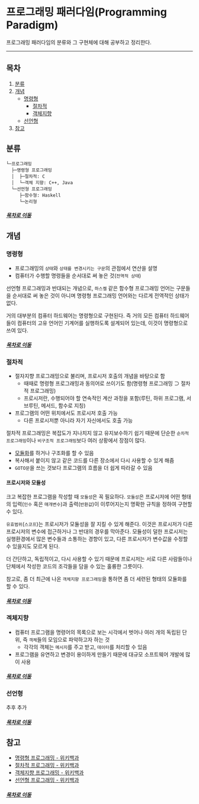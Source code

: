 프로그래밍 패러다임(Programming Paradigm)
=====
프로그래밍 패러다임의 분류와 그 구현체에 대해 공부하고 정리한다.
- - -
## 목차
1. [분류](#분류)
2. [개념](#개념)
	* [명령형](#명령형)
		* [절차적](#절차적)
		* [객체지향](#객체지향)
	* [선언형](#선언형)
3. [참고](#참고)

## 분류
```
└─프로그래밍
  ├─명령형 프로그래밍
  │  ├─절차적: C
  │  └─객체 지향: C++, Java
  └─선언형 프로그래밍
     ├─함수형: Haskell
     └─논리형
```

##### [목차로 이동](#목차)

## 개념
### 명령형
* 프로그래밍의 `상태`와 `상태를 변경시키는 구문`의 관점에서 연산을 설명
* 컴퓨터가 수행할 명령들을 순서대로 써 놓은 것(`전역적 상태`)

선언형 프로그래밍과 반대되는 개념으로, `하스켈` 같은 함수형 프로그래밍 언어는 구문들을 순서대로 써 놓은 것이 아니며 명령형 프로그래밍 언어와는 다르게 전역적인 상태가 없다.

거의 대부분의 컴퓨터 하드웨어는 명령형으로 구현된다. 즉 거의 모든 컴퓨터 하드웨어들이 컴퓨터의 고유 언어인 기계어를 실행하도록 설계되어 있는데, 이것이 명령형으로 쓰여 있다.

##### [목차로 이동](#목차)

### 절차적
* 절자지향 프로그래밍으로 불리며, 프로시저 호출의 개념을 바탕으로 함
	* 때때로 명령형 프로그래밍과 동의어로 쓰이기도 함(명령형 프로그래밍 ⊃ 절차적 프로그래밍)
	* 프로시저란, 수행되어야 할 연속적인 계산 과정을 포함(루틴, 하위 프로그램, 서브루틴, 메서드, 함수로 지칭)
* 프로그램의 어떤 위치에서도 프로시저 호출 가능
	* 다른 프로시저뿐 아니라 자기 자신에서도 호출 가능

절차적 프로그래밍은 복잡도가 지나치지 않고 유지보수하기 쉽기 때문에 단순한 `순차적 프로그래밍`이나 `비구조적 프로그래밍`보다 여러 상황에서 장점이 많다.

* [모듈화](#프로시저와-모듈성)를 하거나 구조화를 할 수 있음
* 복사해서 붙이지 않고 같은 코드를 다른 장소에서 다시 사용할 수 있게 해줌
* `GOTO문`을 쓰는 것보다 프로그램의 흐름을 더 쉽게 따라갈 수 있음

#### 프로시저와 모듈성
크고 복잡한 프로그램을 작성할 때 `모듈성`은 꼭 필요하다. `모듈성`은 프로시저에 어떤 형태의 입력(`인수` 혹은 `매개변수`)과 출력(`반환값`)이 이루어지는지 명확한 규칙을 정하여 구현할 수 있다.

`유효범위`(`스코프`)는 프로시저가 모듈성을 잘 지킬 수 있게 해준다. 이것은 프로시저가 다른 프로시저의 변수에 접근하거나 그 반대의 경우를 막아준다. 모듈성이 덜한 프로시저는 실행환경에서 많은 변수들과 소통하는 경향이 있고, 다른 프로시저가 변수값을 수정할 수 있을지도 모르게 된다.

더 간단하고, 독립적이고, 다시 사용할 수 있기 때문에 프로시저는 서로 다른 사람들이나 단체에서 작성한 코드의 조각들을 담을 수 있는 훌륭한 그릇이다.

참고로, 좀 더 최근에 나온 `객체지향 프로그래밍`을 통하면 좀 더 세련된 형태의 모듈화를 할 수 있다.

##### [목차로 이동](#목차)

### 겍체지향
* 컴퓨터 프로그램을 명령어의 목록으로 보는 시각에서 벗어나 여러 개의 독립된 단위, 즉 `객체`들의 모임으로 파악하고자 하는 것
	* 각각의 객체는 `메시지`를 주고 받고, `데이터`를 처리할 수 있음
* 프로그램을 유연하고 변경이 용이하게 만들기 때문에 대규모 소프트웨어 개발에 많이 사용

##### [목차로 이동](#목차)

### 선언형	
추후 추가

##### [목차로 이동](#목차)

## 참고
* [명령형 프로그래밍 - 위키백과](https://ko.wikipedia.org/wiki/%EB%AA%85%EB%A0%B9%ED%98%95_%ED%94%84%EB%A1%9C%EA%B7%B8%EB%9E%98%EB%B0%8D)
* [절차적 프로그래밍 - 위키백과](https://ko.wikipedia.org/wiki/%EC%A0%88%EC%B0%A8%EC%A0%81_%ED%94%84%EB%A1%9C%EA%B7%B8%EB%9E%98%EB%B0%8D)
* [객체지향 프로그래밍 - 위키백과](https://ko.wikipedia.org/wiki/%EA%B0%9D%EC%B2%B4_%EC%A7%80%ED%96%A5_%ED%94%84%EB%A1%9C%EA%B7%B8%EB%9E%98%EB%B0%8D)
* [선언형 프로그래밍 - 위키백과](https://ko.wikipedia.org/wiki/%EC%84%A0%EC%96%B8%ED%98%95_%ED%94%84%EB%A1%9C%EA%B7%B8%EB%9E%98%EB%B0%8D)

##### [목차로 이동](#목차)